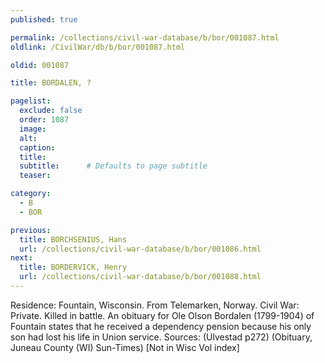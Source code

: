```yaml
---
published: true

permalink: /collections/civil-war-database/b/bor/001087.html
oldlink: /CivilWar/db/b/bor/001087.html

oldid: 001087

title: BORDALEN, ?

pagelist:
  exclude: false
  order: 1087
  image: 
  alt:
  caption:
  title:
  subtitle:      # Defaults to page subtitle
  teaser:

category: 
  - B 
  - BOR

previous:
  title: BORCHSENIUS, Hans
  url: /collections/civil-war-database/b/bor/001086.html  
next:
  title: BORDERVICK, Henry
  url: /collections/civil-war-database/b/bor/001088.html   
---
```

Residence: Fountain, Wisconsin. From Telemarken, Norway. Civil War: Private. Killed in battle. An obituary for Ole Olson Bordalen (1799-1904) of Fountain states that he received a dependency pension because his only son had lost his life in Union service. Sources: (Ulvestad p272) (Obituary, Juneau County (WI) Sun-Times) [Not in Wisc Vol index]